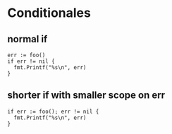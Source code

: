 # Conditionales

## normal if
```
err := foo()
if err != nil {
  fmt.Printf("%s\n", err)
}
```
## shorter if with smaller scope on err
```
if err := foo(); err != nil {
  fmt.Printf("%s\n", err)
}
```
